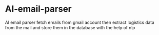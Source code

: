 # AI-email-parser
AI email parser fetch emails from gmail account then extract logistics data from the mail and store them in the database with the help of nlp 
